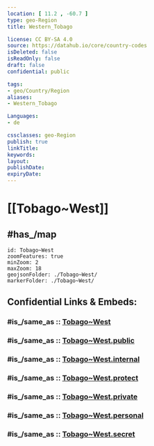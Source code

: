```yaml
---
location: [ 11.2 , -60.7 ] 
type: geo-Region
title: Western_Tobago

license: CC BY-SA 4.0
source: https://datahub.io/core/country-codes
isDeleted: false
isReadOnly: false
draft: false
confidential: public

tags:
- geo/Country/Region
aliases:
- Western_Tobago

Languages:
- de

cssclasses: geo-Region
publish: true
linkTitle: 
keywords: 
layout: 
publishDate: 
expiryDate: 
---
```


# [[Tobago~West]] 


## #has_/map 


```leaflet
id: Tobago~West
zoomFeatures: true 
minZoom: 2 
maxZoom: 18
geojsonFolder: ./Tobago~West/
markerFolder: ./Tobago~West/
```


## Confidential Links & Embeds: 

### #is_/same_as :: [Tobago~West](/_Standards/Earth/Continent/America~Caribbean/Trinidad_and_Tobago~Islands/Regions~Trinidad-Tobago/Tobago~West.md) 

### #is_/same_as :: [Tobago~West.public](/_public/Earth/Continent/America~Caribbean/Trinidad_and_Tobago~Islands/Regions~Trinidad-Tobago/Tobago~West.public.md) 

### #is_/same_as :: [Tobago~West.internal](/_internal/Earth/Continent/America~Caribbean/Trinidad_and_Tobago~Islands/Regions~Trinidad-Tobago/Tobago~West.internal.md) 

### #is_/same_as :: [Tobago~West.protect](/_protect/Earth/Continent/America~Caribbean/Trinidad_and_Tobago~Islands/Regions~Trinidad-Tobago/Tobago~West.protect.md) 

### #is_/same_as :: [Tobago~West.private](/_private/Earth/Continent/America~Caribbean/Trinidad_and_Tobago~Islands/Regions~Trinidad-Tobago/Tobago~West.private.md) 

### #is_/same_as :: [Tobago~West.personal](/_personal/Earth/Continent/America~Caribbean/Trinidad_and_Tobago~Islands/Regions~Trinidad-Tobago/Tobago~West.personal.md) 

### #is_/same_as :: [Tobago~West.secret](/_secret/Earth/Continent/America~Caribbean/Trinidad_and_Tobago~Islands/Regions~Trinidad-Tobago/Tobago~West.secret.md)

